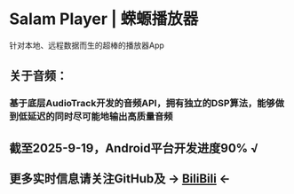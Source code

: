 # Salam Player | 蝾螈播放器
针对本地、远程数据而生的超棒的播放器App
## 关于音频：
### 基于底层AudioTrack开发的音频API，拥有独立的DSP算法，能够做到低延迟的同时尽可能地输出高质量音频
## 截至2025-9-19，Android平台开发进度90% √<br><br>更多实时信息请关注GitHub及 -> [BiliBili](https://space.bilibili.com/194639276?spm_id_from=333.1007.0.0) <-
